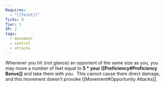 ```yaml
---
Requires:
  - "[[Feint]]"
Ticks: 0
Tier: 1
XP: 2
tags:
  - movement
  - control
  - attacks
---
```

Whenever you hit (not glance) an opponent of the same size as you, you may move a number of feet equal to **5 * your [[Proficiency#Proficiency Bonus]]** and take them with you.  This cannot cause them direct damage, and this movement doesn't provoke [[Movement#Opportunity Attacks]].